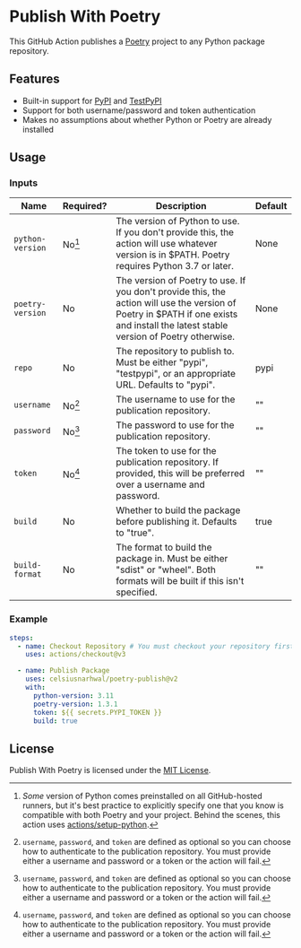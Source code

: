 # Publish With Poetry

This GitHub Action publishes a [Poetry](https://python-poetry.org/) project to any Python package repository.

## Features

- Built-in support for [PyPI](https://pypi.org) and [TestPyPI](https://test.pypi.org)
- Support for both username/password and token authentication
- Makes no assumptions about whether Python or Poetry are already installed

## Usage

### Inputs

| **Name**         | **Required?** | **Description**                                                                                                                                                                      | **Default** |
| ---------------- | ------------- | ------------------------------------------------------------------------------------------------------------------------------------------------------------------------------------ | ----------- |
| `python-version` | No[^1]        | The version of Python to use. If you don't provide this, the action will use whatever version is in $PATH. Poetry requires Python 3.7 or later.                                      | None        |
| `poetry-version` | No            | The version of Poetry to use. If you don't provide this, the action will use the version of Poetry in $PATH if one exists and install the latest stable version of Poetry otherwise. | None        |
| `repo`           | No            | The repository to publish to. Must be either "pypi", "testpypi", or an appropriate URL. Defaults to "pypi".                                                                          | pypi        |
| `username`       | No[^2]        | The username to use for the publication repository.                                                                                                                                  | ""          |
| `password`       | No[^2]        | The password to use for the publication repository.                                                                                                                                  | ""          |
| `token`          | No[^2]        | The token to use for the publication repository. If provided, this will be preferred over a username and password.                                                                   | ""          |
| `build`          | No            | Whether to build the package before publishing it. Defaults to "true".                                                                                                               | true        |
| `build-format`   | No            | The format to build the package in. Must be either "sdist" or "wheel". Both formats will be built if this isn't specified.                                                           | ""          |

### Example

```yaml
steps:
  - name: Checkout Repository # You must checkout your repository first.
    uses: actions/checkout@v3

  - name: Publish Package
    uses: celsiusnarhwal/poetry-publish@v2
    with:
      python-version: 3.11
      poetry-version: 1.3.1
      token: ${{ secrets.PYPI_TOKEN }}
      build: true
```

## License

Publish With Poetry is licensed under
the [MIT License](https://github.com/celsiusnarhwal/poetry-publish/blob/main/LICENSE.md).

[^1]:
    _Some_ version of Python comes preinstalled on all GitHub-hosted runners, but it's best practice to explicitly
    specify one that you know is compatible with both Poetry and your project. Behind the scenes, this action uses
    [actions/setup-python](https://github.com/actions/setup-python).

[^2]:
    `username`, `password`, and `token` are defined as optional so you can choose how to authenticate to the
    publication repository. You must provide either a username and password or a token or the action will fail.
